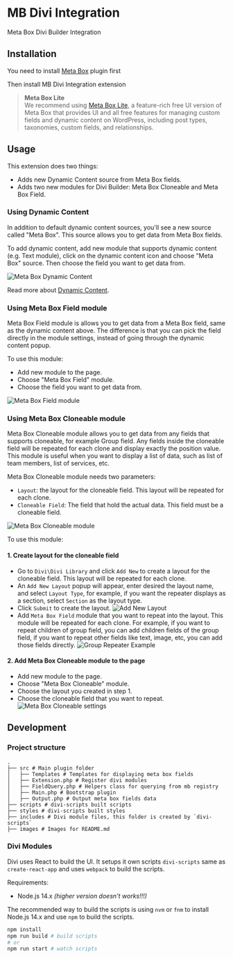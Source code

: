 # MB Divi Integration
Meta Box Divi Builder Integration

## Installation
You need to install [Meta Box](https://wordpress.org/plugins/meta-box/) plugin first

Then install MB Divi Integration extension

> **Meta Box Lite**<br>
> We recommend using [Meta Box Lite](https://metabox.io/lite/), a feature-rich free UI version of Meta Box that provides UI and all free features for managing custom fields and dynamic content on WordPress, including post types, taxonomies, custom fields, and relationships.

## Usage
This extension does two things:
- Adds new Dynamic Content source from Meta Box fields.
- Adds two new modules for Divi Builder: Meta Box Cloneable and Meta Box Field.

### Using Dynamic Content
In addition to default dynamic content sources, you'll see a new source called "Meta Box". This source allows you to get data from Meta Box fields.

To add dynamic content, add new module that supports dynamic content (e.g. Text module), click on the dynamic content icon and choose "Meta Box" source. Then choose the field you want to get data from.

![Meta Box Dynamic Content](./images/dynamic-content.png)


Read more about [Dynamic Content](https://www.elegantthemes.com/documentation/divi/dynamic-content/).

### Using Meta Box Field module
Meta Box Field module is allows you to get data from a Meta Box field, same as the dynamic content above. The difference is that you can pick the field directly in the module settings, instead of going through the dynamic content popup.

To use this module:
- Add new module to the page.
- Choose "Meta Box Field" module.
- Choose the field you want to get data from.

![Meta Box Field module](./images/meta-box-field.png)

### Using Meta Box Cloneable module
Meta Box Cloneable module allows you to get data from any fields that supports cloneable, for example Group field. Any fields inside the cloneable field will be repeated for each clone and display exactly the position value. This module is useful when you want to display a list of data, such as list of team members, list of services, etc.

Meta Box Cloneable module needs two parameters:
- `Layout`: the layout for the cloneable field. This layout will be repeated for each clone.
- `Cloneable Field`: The field that hold the actual data. This field must be a cloneable field.

![Meta Box Cloneable module](./images/meta-box-cloneable.png)

To use this module:

#### 1. Create layout for the cloneable field
- Go to `Divi\Divi Library` and click `Add New` to create a layout for the cloneable field. This layout will be repeated for each clone.
- An `Add New Layout` popup will appear, enter desired the layout name, and select `Layout Type`, for example, if you want the repeater displays as a section, select `Section` as the layout type.
- Click `Submit` to create the layout.
![Add New Layout](./images/add-new-layout.png)
- Add `Meta Box Field` module that you want to repeat into the layout. This module will be repeated for each clone. For example, if you want to repeat children of group field, you can add children fields of the group field, if you want to repeat other fields like text, image, etc, you can add those fields directly.
![Group Repeater Example](./images/group-repeater-example.png)

#### 2. Add Meta Box Cloneable module to the page
- Add new module to the page.
- Choose "Meta Box Cloneable" module.
- Choose the layout you created in step 1.
- Choose the cloneable field that you want to repeat.
![Meta Box Cloneable settings](./images/meta-box-cloneable-settings.png)

## Development

### Project structure
```
.
├── src # Main plugin folder
│   ├── Templates # Templates for displaying meta box fields
│   ├── Extension.php # Register divi modules
│   ├── FieldQuery.php # Helpers class for querying from mb registry
│   ├── Main.php # Bootstrap plugin
│   ├── Output.php # Output meta box fields data
├── scripts # divi-scripts built scripts
├── styles # divi-scripts built styles
├── includes # Divi module files, this folder is created by `divi-scripts`
├── images # Images for README.md
```

### Divi Modules
Divi uses React to build the UI. It setups it own scripts `divi-scripts` same as `create-react-app` and uses `webpack` to build the scripts.

Requirements:
- Node.js 14.x *(higher version doesn't works!!!)*

The recommended way to build the scripts is using `nvm` or `fnm` to install Node.js 14.x and use `npm` to build the scripts.

```bash
npm install
npm run build # build scripts
# or
npm run start # watch scripts
```

